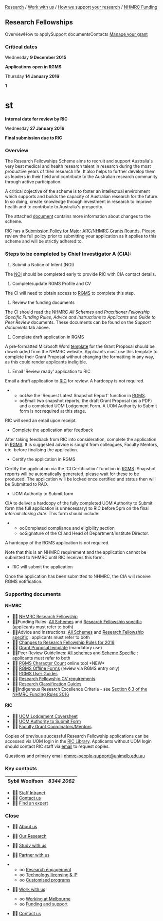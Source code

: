 [Research](http://research.unimelb.edu.au/index.html#home) / [Work with us](http://research.unimelb.edu.au/index.html#work) / [How we support your research](http://research.unimelb.edu.au/how-we-support.html) / [NHMRC Funding](http://research.unimelb.edu.au/funding/nhmrc/scheme-list.html)

## Research Fellowships

OverviewHow to applySupport documentsContacts [Manage your grant](http://research.unimelb.edu.au/funding/nhmrc/manage-your-grant.html)

### **Critical dates**

Wednesday **9 December 2015**

**Applications open in RGMS**

Thursday **14 January 2016**

**1**

# st
**Internal date for review by RIC**

Wednesday **27 January 2016**

**Final submission due to RIC**

### **Overview**

The Research Fellowships Scheme aims to recruit and support Australia's very best medical and health research talent in research during the most productive years of their research life. It also helps to further develop them as leaders in their field and contribute to the Australian research community through active participation.

A critical objective of the scheme is to foster an intellectual environment which supports and builds the capacity of Australian research for the future. In so doing, create knowledge through investment in research to improve health and to contribute to Australia's prosperity.

The attached [document](http://research.unimelb.edu.au/funding/docs/Changes-to-Research-Fellowship-Funding-Rules-for-2016.pdf) contains more information about changes to the scheme.

RIC has a [Submission Policy for Major ARC/NHMRC Grants Rounds](http://research.unimelb.edu.au/funding/submission-policy-major-grant-rounds.html). Please review the full policy prior to submitting your application as it applies to this scheme and will be strictly adhered to.

### **Steps to be completed by Chief Investigator A (CIA):**

1. Submit a Notice of Intent (NOI)

The [NOI](http://noi.mro.unimelb.edu.au/) should be completed early to provide RIC with CIA contact details.

1. Complete/update RGMS Profile and CV

The CI will need to obtain access to [RGMS](http://www.rgms.nhmrc.gov.au/) to complete this step.

1. Review the funding documents

The CI should read the NHMRC _All Schemes_ and _Practitioner Fellowship Specific Funding Rules_, _Advice and Instructions to Applicants_ and _Guide to Peer Review_ documents. These documents can be found on the _Support documents_ tab above.

1. Complete draft application in RGMS

A pre-formatted Microsoft Word [template](http://www.nhmrc.gov.au/_files_nhmrc/file/grants/apply/funding_rules/2015/grant_proposal_template_-_research_fellowships_2016-2017.doc) for the Grant Proposal should be downloaded from the NHMRC website. Applicants must use this template to complete their Grant Proposal without changing the formatting in any way, as this could render applicants ineligible.

1. Email 'Review ready' application to RIC

Email a draft application to [RIC](mailto:nhmrc-people-support@unimelb.edu.au) for review. A hardcopy is not required.

-
  - ooUse the 'Request Latest Snapshot Report' function in [RGMS](http://www.rgms.nhmrc.gov.au/).
  - ooEmail two snapshot reports, the draft Grant Proposal (as a PDF) and a completed UOM Lodgement Form. A UOM Authority to Submit form is not required at this stage.

RIC will send an email upon receipt.

- Complete the application after feedback

After taking feedback from RIC into consideration, complete the application in [RGMS](http://www.rgms.nhmrc.gov.au/). It is suggested advice is sought from colleagues, Faculty Mentors, etc. before finalising the application.

- Certify the application in RGMS

Certify the application via the 'CI Certification' function in [RGMS](http://www.rgms.nhmrc.gov.au/). Snapshot reports will be automatically generated, please wait for these to be produced. The application will be locked once certified and status then will be Submitted to RAO.

- UOM Authority to Submit form

CIA to deliver a hardcopy of the fully completed UOM Authority to Submit form (the full application is unnecessary) to RIC before 5pm on the final _internal closing date_. This form should include:

-
  - ooCompleted compliance and eligibility section
  - ooSignature of the CI and Head of Department/Institute Director.

A hardcopy of the RGMS application is not required.

Note that this is an NHMRC requirement and the application cannot be submitted to NHMRC until RIC receives this form.

- RIC will submit the application

Once the application has been submitted to NHMRC, the CIA will receive RGMS notification.

### **Supporting documents**

#### **NHMRC**

-  [NHMRC Research Fellowship](http://www.nhmrc.gov.au/grants-funding/apply-funding/research-fellowships)
- Funding Rules: [All Schemes](http://www.nhmrc.gov.au/book/nhmrc-funding-rules-2016/NHMRC-funding-rules-2016) and [Research Fellowship specific](http://www.nhmrc.gov.au/book/nhmrc-funding-rules-2016/NHMRC-funding-rules-2016/research-fellowships-scheme-specific-funding) (applicants must refer to both)
- Advice and Instructions: [All Schemes](http://www.nhmrc.gov.au/book/nhmrc-advice-and-instructions-applicants-2016/nhmrc-advice-and-instructions-applicants-index-2016) and [Research Fellowship specific](http://www.nhmrc.gov.au/book/nhmrc-advice-and-instructions-applicants-2016/nhmrc-advice-and-instructions-applicants-index) : applicants must refer to both
-  [Changes to Research Fellowship Rules for 2016](http://research.unimelb.edu.au/funding/docs/Changes-to-Research-Fellowship-Funding-Rules-for-2016.pdf)
-  [Grant Proposal template](http://www.nhmrc.gov.au/_files_nhmrc/file/grants/apply/funding_rules/2015/grant_proposal_template_-_research_fellowships_2016-2017.doc) (mandatory use)
- Peer Review Guidelines: [All schemes](http://www.nhmrc.gov.au/book/guide-nhmrc-peer-review-2016/guide-nhmrc-peer-review-2016) and [Scheme Specific](http://www.nhmrc.gov.au/book/guide-nhmrc-peer-review-2016/guide-nhmrc-peer-review-2016/research-fellowships-scheme-specific) : applicants must refer to both
-  [RGMS Character Count](http://www.nhmrc.gov.au/_files_nhmrc/rgms_charcount/rgms_char_count.html?utm_medium=email&utm_campaign=NHMRC+Research+Tracker+-+6+February+2015&utm_content=NHMRC+Research+Tracker+-+6+February+2015+CID_18f41afa614855d6a629096152b72f52&utm_source=Mailbuild&utm_term=NHMRC%20website) online tool \*NEW\*
-  [RGMS Offline Forms](http://www.nhmrc.gov.au/grants-funding/research-grants-management-system-rgms) (review via RGMS entry only)
-  [RGMS User Guides](http://www.nhmrc.gov.au/grants-funding/research-grants-management-system-rgms/rgms-training-program)
-  [Research Fellowship CV requirements](http://www.nhmrc.gov.au/book/nhmrc-advice-and-instructions-applicants-2015/1-curriculum-vitae-cv-requirements)
-  [Research Classification Guides](http://www.nhmrc.gov.au/grants-funding/policy/australian-standard-research-classifications-and-nhmrc-research-keywords-and-p)
- Indigenous Research Excellence Criteria - see [Section 6.3 of the NHMRC Funding Rules 2016](http://www.nhmrc.gov.au/book/nhmrc-funding-rules-2016/6-assessment-criteria)

#### **RIC**

-  [UOM Lodgement Coversheet](http://research.unimelb.edu.au/funding/docs/nhmrc_research-fellowship_2017_lodgementform.docm)
-  [UOM Authority to Submit Form](http://research.unimelb.edu.au/funding/docs/NHMRC-ResearchFells-2017-AuthorityToSubmit.docm)
-  [Faculty Grant Coordinators/Mentors](http://research.unimelb.edu.au/funding/faculty-grant-coordinators.html)

Copies of previous successful Research Fellowship applications can be accessed via UOM login in the [RIC Library](http://grantslibrary.mro.unimelb.edu.au/). Applicants without UOM login should contact RIC staff via [email](mailto:nhmrc-people-support@unimelb.edu.edu.au) to request copies.

Questions and primary email [nhmrc-people-support@unimelb.edu.au](mailto:nhmrc-people-support@unimelb.edu.au)

### **Key contacts**

| Sybil Woolfson | _8344 2062_ |
| --- | --- |

-  [Staff Intranet](https://staff.unimelb.edu.au/research)
-  [Contact us](http://research.unimelb.edu.au/contact-us.html)
-  [Find an expert](http://findanexpert.unimelb.edu.au/)

### **Close**

-  [About us](http://research.unimelb.edu.au/index.html#home)
-  [Our Research](http://research.unimelb.edu.au/index.html#places)
-  [Study with us](http://research.unimelb.edu.au/index.html#study)
-  [Partner with us](http://research.unimelb.edu.au/)

-
  - oo [Research engagement](http://research.unimelb.edu.au/partner/research-engagement.html)
  - oo [Technology licensing & IP](http://research.unimelb.edu.au/partner/technology-licensing.html)
  - oo [Customised programs](http://research.unimelb.edu.au/partner/programs.html)

-  [Work with us](http://research.unimelb.edu.au/)
  - oo [Working at Melbourne](http://research.unimelb.edu.au/index.html#work)
  - oo [Funding and support](http://research.unimelb.edu.au/how-we-support.html)

-  [Contact us](http://research.unimelb.edu.au/contact-us.html)
